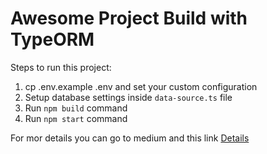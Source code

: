 # Awesome Project Build with TypeORM

Steps to run this project:

1. cp .env.example .env and set your custom configuration
2. Setup database settings inside `data-source.ts` file
3. Run `npm build` command
3. Run `npm start` command


For mor details you can go to medium and this link
[Details](https://medium.com/@aya986/rescue-the-project-without-changing-any-code-in-the-main-project-b33a836ebfa3)
